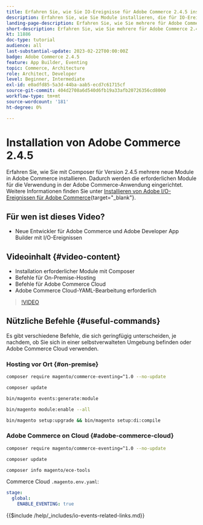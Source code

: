 ```yaml
---
title: Erfahren Sie, wie Sie IO-Ereignisse für Adobe Commerce 2.4.5 installieren.
description: Erfahren Sie, wie Sie Module installieren, die für IO-Ereignisse in Adobe Commerce 2.4.5 zur Verwendung in Adobe Developer App Builder erforderlich sind
landing-page-description: Erfahren Sie, wie Sie mehrere für Adobe Commerce 2.4.5 erforderliche Module mithilfe von Composer installieren.
short-description: Erfahren Sie, wie Sie mehrere für Adobe Commerce 2.4.5 erforderliche Module mithilfe von Composer installieren.
kt: 11886
doc-type: tutorial
audience: all
last-substantial-update: 2023-02-22T00:00:00Z
badge: Adobe Commerce 2.4.5
feature: App Builder, Eventing
topic: Commerce, Architecture
role: Architect, Developer
level: Beginner, Intermediate
exl-id: e0adfd85-5a3d-44ba-aab5-ecd7c61715cf
source-git-commit: 404d2708a6d540d6fb19a33afb20726356cd8000
workflow-type: tm+mt
source-wordcount: '181'
ht-degree: 0%

---
```


# Installation von Adobe Commerce 2.4.5

Erfahren Sie, wie Sie mit Composer für Version 2.4.5 mehrere neue Module in Adobe Commerce installieren. Dadurch werden die erforderlichen Module für die Verwendung in der Adobe Commerce-Anwendung eingerichtet. Weitere Informationen finden Sie unter [Installieren von Adobe I/O-Ereignissen für Adobe Commerce](https://developer.adobe.com/commerce/events/get-started/installation/){target="_blank"}.

## Für wen ist dieses Video?

* Neue Entwickler für Adobe Commerce und Adobe Developer App Builder mit I/O-Ereignissen

## Videoinhalt {#video-content}

* Installation erforderlicher Module mit Composer
* Befehle für On-Premise-Hosting
* Befehle für Adobe Commerce Cloud
* Adobe Commerce Cloud-YAML-Bearbeitung erforderlich

>[!VIDEO](https://video.tv.adobe.com/v/3415794?quality=12&learn=on)

## Nützliche Befehle {#useful-commands}

Es gibt verschiedene Befehle, die sich geringfügig unterscheiden, je nachdem, ob Sie sich in einer selbstverwalteten Umgebung befinden oder Adobe Commerce Cloud verwenden.

### Hosting vor Ort {#on-premise}

```bash
composer require magento/commerce-eventing=^1.0 --no-update

composer update

bin/magento events:generate:module

bin/magento module:enable --all

bin/magento setup:upgrade && bin/magento setup:di:compile
```

### Adobe Commerce on Cloud {#adobe-commerce-cloud}

```bash
composer require magento/commerce-eventing=^1.0 --no-update

composer update

composer info magento/ece-tools
```

Commerce Cloud `.magento.env.yaml`:

```yaml
stage:
  global:
    ENABLE_EVENTING: true
```

{{$include /help/_includes/io-events-related-links.md}}
